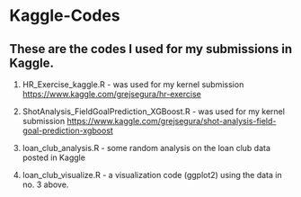 # Kaggle-Codes
## These are the codes I used for my submissions in Kaggle.

1. HR_Exercise_kaggle.R - was used for my kernel submission
https://www.kaggle.com/grejsegura/hr-exercise

2. ShotAnalysis_FieldGoalPrediction_XGBoost.R - was used for my kernel submission
https://www.kaggle.com/grejsegura/shot-analysis-field-goal-prediction-xgboost

3. loan_club_analysis.R - some random analysis on the loan club data posted in Kaggle

4. loan_club_visualize.R - a visualization code (ggplot2) using the data in no. 3 above.
